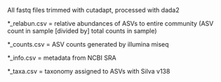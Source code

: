 All fastq files trimmed with cutadapt, processed with dada2

*_relabun.csv = relative abundances of ASVs to entire community (ASV count in sample [divided by] total counts in sample)

*_counts.csv = ASV counts generated by illumina miseq

*_info.csv = metadata from NCBI SRA

*_taxa.csv = taxonomy assigned to ASVs with Silva v138
